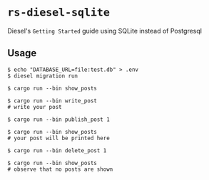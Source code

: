 # `rs-diesel-sqlite`

Diesel's `Getting Started` guide using SQLite instead of Postgresql

## Usage

```
$ echo "DATABASE_URL=file:test.db" > .env
$ diesel migration run

$ cargo run --bin show_posts

$ cargo run --bin write_post
# write your post

$ cargo run --bin publish_post 1

$ cargo run --bin show_posts
# your post will be printed here

$ cargo run --bin delete_post 1

$ cargo run --bin show_posts
# observe that no posts are shown
```
